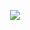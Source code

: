 <p align="center">
  <img src="https://github.com/pinkglb/pinkglb/blob/main/Images/pixel-art-github.png">
</p>
